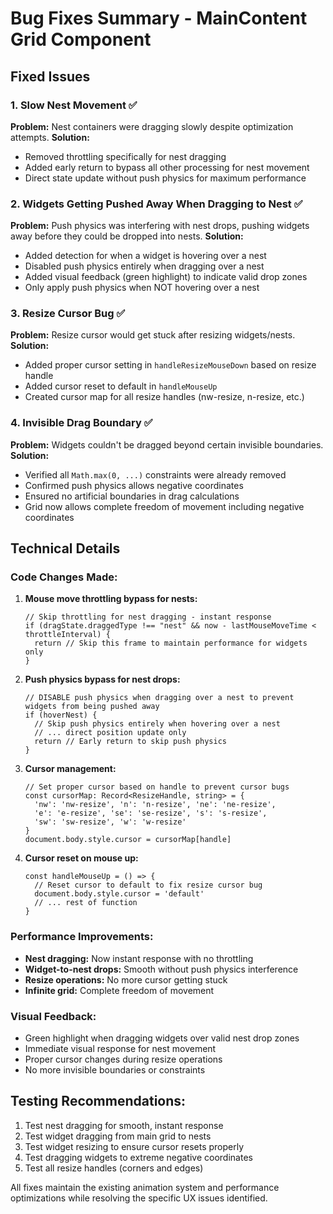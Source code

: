 # Bug Fixes Summary - MainContent Grid Component

## Fixed Issues

### 1. Slow Nest Movement ✅
**Problem:** Nest containers were dragging slowly despite optimization attempts.
**Solution:** 
- Removed throttling specifically for nest dragging 
- Added early return to bypass all other processing for nest movement
- Direct state update without push physics for maximum performance

### 2. Widgets Getting Pushed Away When Dragging to Nest ✅
**Problem:** Push physics was interfering with nest drops, pushing widgets away before they could be dropped into nests.
**Solution:**
- Added detection for when a widget is hovering over a nest
- Disabled push physics entirely when dragging over a nest
- Added visual feedback (green highlight) to indicate valid drop zones
- Only apply push physics when NOT hovering over a nest

### 3. Resize Cursor Bug ✅
**Problem:** Resize cursor would get stuck after resizing widgets/nests.
**Solution:**
- Added proper cursor setting in `handleResizeMouseDown` based on resize handle
- Added cursor reset to default in `handleMouseUp` 
- Created cursor map for all resize handles (nw-resize, n-resize, etc.)

### 4. Invisible Drag Boundary ✅
**Problem:** Widgets couldn't be dragged beyond certain invisible boundaries.
**Solution:**
- Verified all `Math.max(0, ...)` constraints were already removed
- Confirmed push physics allows negative coordinates
- Ensured no artificial boundaries in drag calculations
- Grid now allows complete freedom of movement including negative coordinates

## Technical Details

### Code Changes Made:
1. **Mouse move throttling bypass for nests:**
   ```tsx
   // Skip throttling for nest dragging - instant response
   if (dragState.draggedType !== "nest" && now - lastMouseMoveTime < throttleInterval) {
     return // Skip this frame to maintain performance for widgets only
   }
   ```

2. **Push physics bypass for nest drops:**
   ```tsx
   // DISABLE push physics when dragging over a nest to prevent widgets from being pushed away
   if (hoverNest) {
     // Skip push physics entirely when hovering over a nest
     // ... direct position update only
     return // Early return to skip push physics
   }
   ```

3. **Cursor management:**
   ```tsx
   // Set proper cursor based on handle to prevent cursor bugs
   const cursorMap: Record<ResizeHandle, string> = {
     'nw': 'nw-resize', 'n': 'n-resize', 'ne': 'ne-resize',
     'e': 'e-resize', 'se': 'se-resize', 's': 's-resize',
     'sw': 'sw-resize', 'w': 'w-resize'
   }
   document.body.style.cursor = cursorMap[handle]
   ```

4. **Cursor reset on mouse up:**
   ```tsx
   const handleMouseUp = () => {
     // Reset cursor to default to fix resize cursor bug
     document.body.style.cursor = 'default'
     // ... rest of function
   }
   ```

### Performance Improvements:
- **Nest dragging:** Now instant response with no throttling
- **Widget-to-nest drops:** Smooth without push physics interference
- **Resize operations:** No more cursor getting stuck
- **Infinite grid:** Complete freedom of movement

### Visual Feedback:
- Green highlight when dragging widgets over valid nest drop zones
- Immediate visual response for nest movement
- Proper cursor changes during resize operations
- No more invisible boundaries or constraints

## Testing Recommendations:
1. Test nest dragging for smooth, instant response
2. Test widget dragging from main grid to nests
3. Test widget resizing to ensure cursor resets properly
4. Test dragging widgets to extreme negative coordinates
5. Test all resize handles (corners and edges)

All fixes maintain the existing animation system and performance optimizations while resolving the specific UX issues identified.

